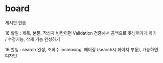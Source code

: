 # board
게시판 연습

18 할일 : 제목, 본문, 작성자 빈칸이면 Validation 검증해서 공백으로 못넘어가게 하기 / 수정기능, 삭제 기능 완성하기

19 할일 : search 완성, 조회수 increasing, 페이징 (search시 페이지 부동), 가능하면 디자인 
